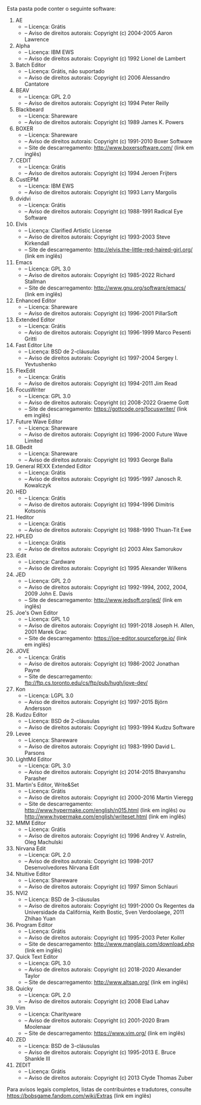 ﻿Esta pasta pode conter o seguinte software:

1. AE
   - – Licença: Grátis
   - – Aviso de direitos autorais: Copyright (c) 2004-2005 Aaron Lawrence
2. Alpha
   - – Licença: IBM EWS
   - – Aviso de direitos autorais: Copyright (c) 1992 Lionel de Lambert
3. Batch Editor
   - – Licença: Grátis, não suportado
   - – Aviso de direitos autorais: Copyright (c) 2006 Alessandro Cantatore
4. BEAV
   - – Licença: GPL 2.0
   - – Aviso de direitos autorais: Copyright (c) 1994 Peter Reilly
5. Blackbeard
   - – Licença: Shareware
   - – Aviso de direitos autorais: Copyright (c) 1989 James K. Powers
6. BOXER
   - – Licença: Shareware
   - – Aviso de direitos autorais: Copyright (c) 1991-2010 Boxer Software
   - – Site de descarregamento: http://www.boxersoftware.com/ (link em inglês)
7. CEDIT
   - – Licença: Grátis
   - – Aviso de direitos autorais: Copyright (c) 1994 Jeroen Frijters
8. CustEPM
   - – Licença: IBM EWS
   - – Aviso de direitos autorais: Copyright (c) 1993 Larry Margolis
9. dvidvi
   - – Licença: Grátis
   - – Aviso de direitos autorais: Copyright (c) 1988-1991 Radical Eye Software
10. Elvis
    - – Licença: Clarified Artistic License
    - – Aviso de direitos autorais: Copyright (c) 1993-2003 Steve Kirkendall
    - – Site de descarregamento: http://elvis.the-little-red-haired-girl.org/ (link em inglês)
11. Emacs
    - – Licença: GPL 3.0
    - – Aviso de direitos autorais: Copyright (c) 1985-2022 Richard Stallman
    - – Site de descarregamento: http://www.gnu.org/software/emacs/ (link em inglês)
12. Enhanced Editor
    - – Licença: Shareware
    - – Aviso de direitos autorais: Copyright (c) 1996-2001 PillarSoft
13. Extended Editor
    - – Licença: Grátis
    - – Aviso de direitos autorais: Copyright (c) 1996-1999 Marco Pesenti Gritti
14. Fast Editor Lite
    - – Licença: BSD de 2-cláusulas
    - – Aviso de direitos autorais: Copyright (c) 1997-2004 Sergey I. Yevtushenko
15. FlexEdit
    - – Licença: Grátis
    - – Aviso de direitos autorais: Copyright (c) 1994-2011 Jim Read
16. FocusWriter
    - – Licença: GPL 3.0
    - – Aviso de direitos autorais: Copyright (c) 2008-2022 Graeme Gott
    - – Site de descarregamento: https://gottcode.org/focuswriter/ (link em inglês)
17. Future Wave Editor
    - – Licença: Shareware
    - – Aviso de direitos autorais: Copyright (c) 1996-2000 Future Wave Limited
18. GBedit
    - – Licença: Shareware
    - – Aviso de direitos autorais: Copyright (c) 1993 George Balla
19. General REXX Extended Editor
    - – Licença: Grátis
    - – Aviso de direitos autorais: Copyright (c) 1995-1997 Janosch R. Kowalczyk
20. HED
    - – Licença: Grátis
    - – Aviso de direitos autorais: Copyright (c) 1994-1996 Dimitris Kotsonis
21. Heditor
    - – Licença: Grátis
    - – Aviso de direitos autorais: Copyright (c) 1988-1990 Thuan-Tit Ewe
22. HPLED
    - – Licença: Grátis
    - – Aviso de direitos autorais: Copyright (c) 2003 Alex Samorukov
23. iEdit
    - – Licença: Cardware
    - – Aviso de direitos autorais: Copyright (c) 1995 Alexander Wilkens
24. JED
    - – Licença: GPL 2.0
    - – Aviso de direitos autorais: Copyright (c) 1992-1994, 2002, 2004, 2009 John E. Davis
    - – Site de descarregamento: http://www.jedsoft.org/jed/ (link em inglês)
25. Joe's Own Editor
    - – Licença: GPL 1.0
    - – Aviso de direitos autorais: Copyright (c) 1991-2018 Joseph H. Allen, 2001 Marek Grac
    - – Site de descarregamento: https://joe-editor.sourceforge.io/ (link em inglês)
26. JOVE
    - – Licença: Grátis
    - – Aviso de direitos autorais: Copyright (c) 1986-2002 Jonathan Payne
    - – Site de descarregamento: ftp://ftp.cs.toronto.edu/cs/ftp/pub/hugh/jove-dev/
27. Kon
    - – Licença: LGPL 3.0
    - – Aviso de direitos autorais: Copyright (c) 1997-2015 Björn Andersson
28. Kudzu Editor
    - – Licença: BSD de 2-cláusulas
    - – Aviso de direitos autorais: Copyright (c) 1993-1994 Kudzu Software
29. Levee
    - – Licença: Shareware
    - – Aviso de direitos autorais: Copyright (c) 1983-1990 David L. Parsons
30. LightMd Editor
    - – Licença: GPL 3.0
    - – Aviso de direitos autorais: Copyright (c) 2014-2015 Bhavyanshu Parasher
31. Martin's Editor, Write&Set
    - – Licença: Grátis
    - – Aviso de direitos autorais: Copyright (c) 2000-2016 Martin Vieregg
    - – Site de descarregamento: http://www.hypermake.com/english/n015.html (link em inglês) ou http://www.hypermake.com/english/writeset.html (link em inglês)
32. MMM Editor
    - – Licença: Grátis
    - – Aviso de direitos autorais: Copyright (c) 1996 Andrey V. Astrelin, Oleg Machulski
33. Nirvana Edit
    - – Licença: GPL 2.0
    - – Aviso de direitos autorais: Copyright (c) 1998-2017 Desenvolvedores Nirvana Edit
34. Ntuitive Editor
    - – Licença: Shareware
    - – Aviso de direitos autorais: Copyright (c) 1997 Simon Schlauri
35. NVI2
    - – Licença: BSD de 3-cláusulas
    - – Aviso de direitos autorais: Copyright (c) 1991-2000 Os Regentes da Universidade da Califórnia, Keith Bostic, Sven Verdoolaege, 2011 Zhihao Yuan
36. Program Editor
    - – Licença: Grátis
    - – Aviso de direitos autorais: Copyright (c) 1995-2003 Peter Koller
    - – Site de descarregamento: http://www.manglais.com/download.php (link em inglês)
37. Quick Text Editor
    - – Licença: GPL 3.0
    - – Aviso de direitos autorais: Copyright (c) 2018-2020 Alexander Taylor
    - – Site de descarregamento: http://www.altsan.org/ (link em inglês)
38. Quicky
    - – Licença: GPL 2.0
    - – Aviso de direitos autorais: Copyright (c) 2008 Elad Lahav
39. Vim
    - – Licença: Charityware
    - – Aviso de direitos autorais: Copyright (c) 2001-2020 Bram Moolenaar
    - – Site de descarregamento: https://www.vim.org/ (link em inglês)
40. ZED
    - – Licença: BSD de 3-cláusulas
    - – Aviso de direitos autorais: Copyright (c) 1995-2013 E. Bruce Shankle III
41. ZEDIT
    - – Licença: Grátis
    - – Aviso de direitos autorais: Copyright (c) 2013 Clyde Thomas Zuber

Para avisos legais completos, listas de contribuintes e tradutores, consulte https://bobsgame.fandom.com/wiki/Extras (link em inglês)
